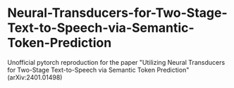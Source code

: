 # Neural-Transducers-for-Two-Stage-Text-to-Speech-via-Semantic-Token-Prediction
Unofficial pytorch reproduction for the paper "Utilizing Neural Transducers for Two-Stage Text-to-Speech via Semantic Token Prediction" (arXiv:2401.01498)
